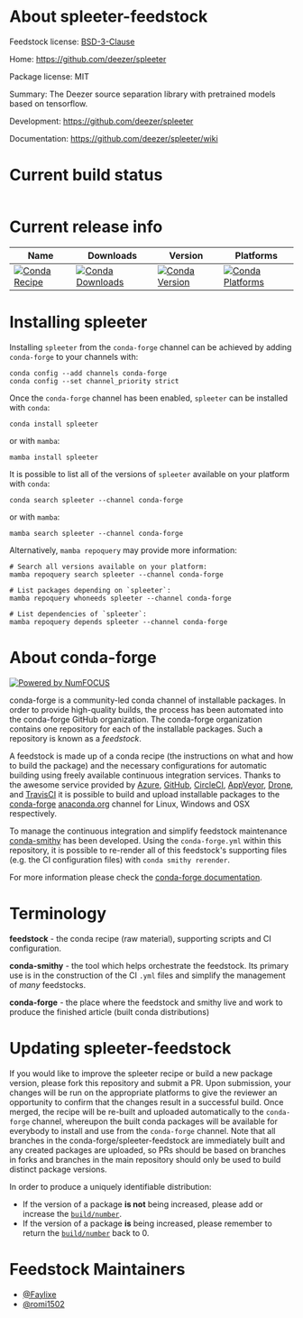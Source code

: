 About spleeter-feedstock
========================

Feedstock license: [BSD-3-Clause](https://github.com/conda-forge/spleeter-feedstock/blob/main/LICENSE.txt)

Home: https://github.com/deezer/spleeter

Package license: MIT

Summary: The Deezer source separation library with pretrained models based on tensorflow.

Development: https://github.com/deezer/spleeter

Documentation: https://github.com/deezer/spleeter/wiki

Current build status
====================


<table>
</table>

Current release info
====================

| Name | Downloads | Version | Platforms |
| --- | --- | --- | --- |
| [![Conda Recipe](https://img.shields.io/badge/recipe-spleeter-green.svg)](https://anaconda.org/conda-forge/spleeter) | [![Conda Downloads](https://img.shields.io/conda/dn/conda-forge/spleeter.svg)](https://anaconda.org/conda-forge/spleeter) | [![Conda Version](https://img.shields.io/conda/vn/conda-forge/spleeter.svg)](https://anaconda.org/conda-forge/spleeter) | [![Conda Platforms](https://img.shields.io/conda/pn/conda-forge/spleeter.svg)](https://anaconda.org/conda-forge/spleeter) |

Installing spleeter
===================

Installing `spleeter` from the `conda-forge` channel can be achieved by adding `conda-forge` to your channels with:

```
conda config --add channels conda-forge
conda config --set channel_priority strict
```

Once the `conda-forge` channel has been enabled, `spleeter` can be installed with `conda`:

```
conda install spleeter
```

or with `mamba`:

```
mamba install spleeter
```

It is possible to list all of the versions of `spleeter` available on your platform with `conda`:

```
conda search spleeter --channel conda-forge
```

or with `mamba`:

```
mamba search spleeter --channel conda-forge
```

Alternatively, `mamba repoquery` may provide more information:

```
# Search all versions available on your platform:
mamba repoquery search spleeter --channel conda-forge

# List packages depending on `spleeter`:
mamba repoquery whoneeds spleeter --channel conda-forge

# List dependencies of `spleeter`:
mamba repoquery depends spleeter --channel conda-forge
```


About conda-forge
=================

[![Powered by
NumFOCUS](https://img.shields.io/badge/powered%20by-NumFOCUS-orange.svg?style=flat&colorA=E1523D&colorB=007D8A)](https://numfocus.org)

conda-forge is a community-led conda channel of installable packages.
In order to provide high-quality builds, the process has been automated into the
conda-forge GitHub organization. The conda-forge organization contains one repository
for each of the installable packages. Such a repository is known as a *feedstock*.

A feedstock is made up of a conda recipe (the instructions on what and how to build
the package) and the necessary configurations for automatic building using freely
available continuous integration services. Thanks to the awesome service provided by
[Azure](https://azure.microsoft.com/en-us/services/devops/), [GitHub](https://github.com/),
[CircleCI](https://circleci.com/), [AppVeyor](https://www.appveyor.com/),
[Drone](https://cloud.drone.io/welcome), and [TravisCI](https://travis-ci.com/)
it is possible to build and upload installable packages to the
[conda-forge](https://anaconda.org/conda-forge) [anaconda.org](https://anaconda.org/)
channel for Linux, Windows and OSX respectively.

To manage the continuous integration and simplify feedstock maintenance
[conda-smithy](https://github.com/conda-forge/conda-smithy) has been developed.
Using the ``conda-forge.yml`` within this repository, it is possible to re-render all of
this feedstock's supporting files (e.g. the CI configuration files) with ``conda smithy rerender``.

For more information please check the [conda-forge documentation](https://conda-forge.org/docs/).

Terminology
===========

**feedstock** - the conda recipe (raw material), supporting scripts and CI configuration.

**conda-smithy** - the tool which helps orchestrate the feedstock.
                   Its primary use is in the construction of the CI ``.yml`` files
                   and simplify the management of *many* feedstocks.

**conda-forge** - the place where the feedstock and smithy live and work to
                  produce the finished article (built conda distributions)


Updating spleeter-feedstock
===========================

If you would like to improve the spleeter recipe or build a new
package version, please fork this repository and submit a PR. Upon submission,
your changes will be run on the appropriate platforms to give the reviewer an
opportunity to confirm that the changes result in a successful build. Once
merged, the recipe will be re-built and uploaded automatically to the
`conda-forge` channel, whereupon the built conda packages will be available for
everybody to install and use from the `conda-forge` channel.
Note that all branches in the conda-forge/spleeter-feedstock are
immediately built and any created packages are uploaded, so PRs should be based
on branches in forks and branches in the main repository should only be used to
build distinct package versions.

In order to produce a uniquely identifiable distribution:
 * If the version of a package **is not** being increased, please add or increase
   the [``build/number``](https://docs.conda.io/projects/conda-build/en/latest/resources/define-metadata.html#build-number-and-string).
 * If the version of a package **is** being increased, please remember to return
   the [``build/number``](https://docs.conda.io/projects/conda-build/en/latest/resources/define-metadata.html#build-number-and-string)
   back to 0.

Feedstock Maintainers
=====================

* [@Faylixe](https://github.com/Faylixe/)
* [@romi1502](https://github.com/romi1502/)

